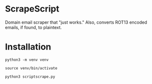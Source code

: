 # ScrapeScript
Domain email scraper that "just works." Also, converts ROT13 encoded emails, if found, to plaintext.

# Installation

```
python3 -m venv venv
```
```
source venv/bin/activate
```
```
python3 scriptscrape.py
```
